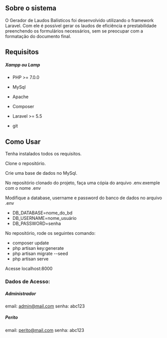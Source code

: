 ## Sobre o sistema

 O Gerador de Laudos Balísticos foi desenvolvido utilizando o framework Laravel. Com ele é possível gerar os laudos de eficiência e prestabilidade preenchendo os formulários necessários, sem se preocupar com a formatação do documento final.
 


## Requisitos

##### Xampp ou Lamp
* PHP >= 7.0.0
* MySql
* Apache

* Composer
* Laravel >= 5.5
* git

## Como Usar

Tenha instalados todos os requisitos.

Clone o repositório.

Crie uma base de dados no MySql.

No repositório clonado do projeto, faça uma cópia do arquivo .env.exemple com o nome .env
   
Modifique a database, username e password do banco de dados no arquivo .env

 * DB_DATABASE=nome_do_bd
 * DB_USERNAME=nome_usuário
 * DB_PASSWORD=senha


No repositório, rode os seguintes comando:
 * composer update
 * php artisan key:generate
 * php artisan migrate --seed
 * php artisan serve
 
 Acesse localhost:8000

### Dados de Acesso:

##### Administrador
email: admin@mail.com
senha: abc123

##### Perito
email: perito@mail.com
senha: abc123
 



